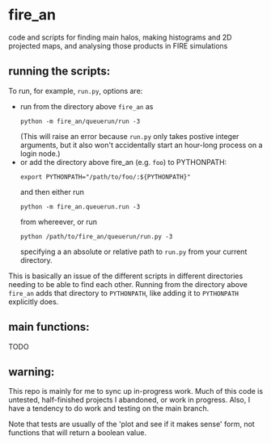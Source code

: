 # fire_an
code and scripts for finding main halos, making histograms and 2D
projected maps, and analysing those products in FIRE simulations

running the scripts:
--------------------
To run, for example, `run.py`, options are:
- run from the directory above `fire_an` as
  ```
  python -m fire_an/queuerun/run -3
  ```
  (This will raise an error because `run.py` only takes postive integer
  arguments, but it also won't accidentally start an hour-long process
  on a login node.)
- or add the directory above fire_an (e.g. `foo`) to PYTHONPATH:
  ```
  export PYTHONPATH="/path/to/foo/:${PYTHONPATH}"
  ```
  and then either run 
  ```
  python -m fire_an.queuerun.run -3
  ```
  from whereever, or run
  ```
  python /path/to/fire_an/queuerun/run.py -3
  ```
  specifying a an absolute or relative path to `run.py` from your 
  current directory.
  
This is basically an issue of the different scripts in different 
directories needing to be able to find each other. Running from the
directory above `fire_an` adds that directory to `PYTHONPATH`, like 
adding it to `PYTHONPATH` explicitly does. 


main functions:
---------------
TODO

warning:
--------
This repo is mainly for me to sync up in-progress work. Much of this
code is untested, half-finished projects I abandoned, or work in 
progress. Also, I have a tendency to do work and testing on the main
branch.

Note that tests are usually of the 'plot and see if it makes sense'
form, not functions that will return a boolean value.

